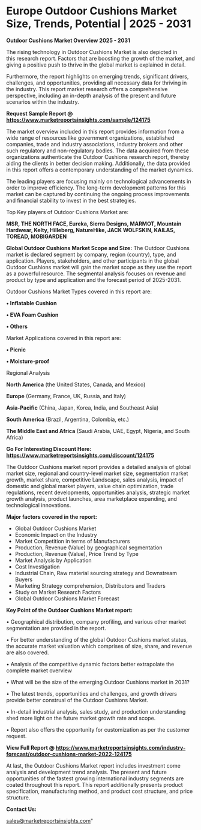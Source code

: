 # Europe Outdoor Cushions Market Size, Trends, Potential | 2025 - 2031

<Strong> Outdoor Cushions Market Overview 2025 - 2031</strong>

The rising technology in Outdoor Cushions Market is also depicted in this research report. Factors that are boosting the growth of the market, and giving a positive push to thrive in the global market is explained in detail.

Furthermore, the report highlights on emerging trends, significant drivers, challenges, and opportunities, providing all necessary data for thriving in the industry. This report market research offers a comprehensive perspective, including an in-depth analysis of the present and future scenarios within the industry.

<strong>Request Sample Report @ <a href=https://www.marketreportsinsights.com/sample/124175>https://www.marketreportsinsights.com/sample/124175</a></strong>

The market overview included in this report provides information from a wide range of resources like government organizations, established companies, trade and industry associations, industry brokers and other such regulatory and non-regulatory bodies. The data acquired from these organizations authenticate the Outdoor Cushions research report, thereby aiding the clients in better decision making. Additionally, the data provided in this report offers a contemporary understanding of the market dynamics.

The leading players are focusing mainly on technological advancements in order to improve efficiency. The long-term development patterns for this market can be captured by continuing the ongoing process improvements and financial stability to invest in the best strategies.

Top Key players of Outdoor Cushions Market are:

<strong>MSR, THE NORTH FACE, Eureka, Sierra Designs, MARMOT, Mountain Hardwear, Kelty, Hilleberg, NatureHike, JACK WOLFSKIN, KAILAS, TOREAD, MOBIGARDEN</strong>

<strong><b>Global Outdoor Cushions Market Scope and Size:</b></strong>
The Outdoor Cushions market is declared segment by company, region (country), type, and application. Players, stakeholders, and other participants in the global Outdoor Cushions market will gain the market scope as they use the report as a powerful resource. The segmental analysis focuses on revenue and product by type and application and the forecast period of 2025-2031.

Outdoor Cushions Market Types covered in this report are:

<strong>• Inflatable Cushion

• EVA Foam Cushion

• Others</strong>

Market Applications covered in this report are:

<strong>• Picnic

• Moisture-proof</strong> 

Regional Analysis

<strong>North America</strong> (the United States, Canada, and Mexico)

<strong>Europe</strong> (Germany, France, UK, Russia, and Italy)

<strong>Asia-Pacific</strong> (China, Japan, Korea, India, and Southeast Asia)

<strong>South America</strong> (Brazil, Argentina, Colombia, etc.)

<strong>The Middle East and Africa</strong> (Saudi Arabia, UAE, Egypt, Nigeria, and South Africa)

<strong>Go For Interesting Discount Here: <a href=https://www.marketreportsinsights.com/discount/124175>https://www.marketreportsinsights.com/discount/124175</a></strong>

The Outdoor Cushions market report provides a detailed analysis of global market size, regional and country-level market size, segmentation market growth, market share, competitive Landscape, sales analysis, impact of domestic and global market players, value chain optimization, trade regulations, recent developments, opportunities analysis, strategic market growth analysis, product launches, area marketplace expanding, and technological innovations.

<strong><b>Major factors covered in the report:</b></strong>
<ul>
  <li>Global Outdoor Cushions Market </li>
  <li>Economic Impact on the Industry</li>
  <li>Market Competition in terms of Manufacturers</li>
  <li>Production, Revenue (Value) by geographical segmentation</li>
  <li>Production, Revenue (Value), Price Trend by Type</li>
  <li>Market Analysis by Application</li>
  <li>Cost Investigation</li>
  <li>Industrial Chain, Raw material sourcing strategy and Downstream Buyers</li>
  <li>Marketing Strategy comprehension, Distributors and Traders</li>
  <li>Study on Market Research Factors</li>
  <li>Global Outdoor Cushions Market Forecast</li>
</ul>

<strong><b>Key Point of the Outdoor Cushions Market report:</b></strong>

• Geographical distribution, company profiling, and various other market segmentation are provided in the report.

• For better understanding of the global Outdoor Cushions market status, the accurate market valuation which comprises of size, share, and revenue are also covered.

• Analysis of the competitive dynamic factors better extrapolate the complete market overview

• What will be the size of the emerging Outdoor Cushions market in 2031?

• The latest trends, opportunities and challenges, and growth drivers provide better construal of the Outdoor Cushions Market.

• In-detail industrial analysis, sales study, and production understanding shed more light on the future market growth rate and scope.

• Report also offers the opportunity for customization as per the customer request.

<strong><b>View Full Report @ <a href=https://www.marketreportsinsights.com/industry-forecast/outdoor-cushions-market-2022-124175>https://www.marketreportsinsights.com/industry-forecast/outdoor-cushions-market-2022-124175</a></b></strong>


At last, the Outdoor Cushions Market report includes investment come analysis and development trend analysis. The present and future opportunities of the fastest growing international industry segments are coated throughout this report. This report additionally presents product specification, manufacturing method, and product cost structure, and price structure.

<strong>Contact Us:</strong>

sales@marketreportsinsights.com"
